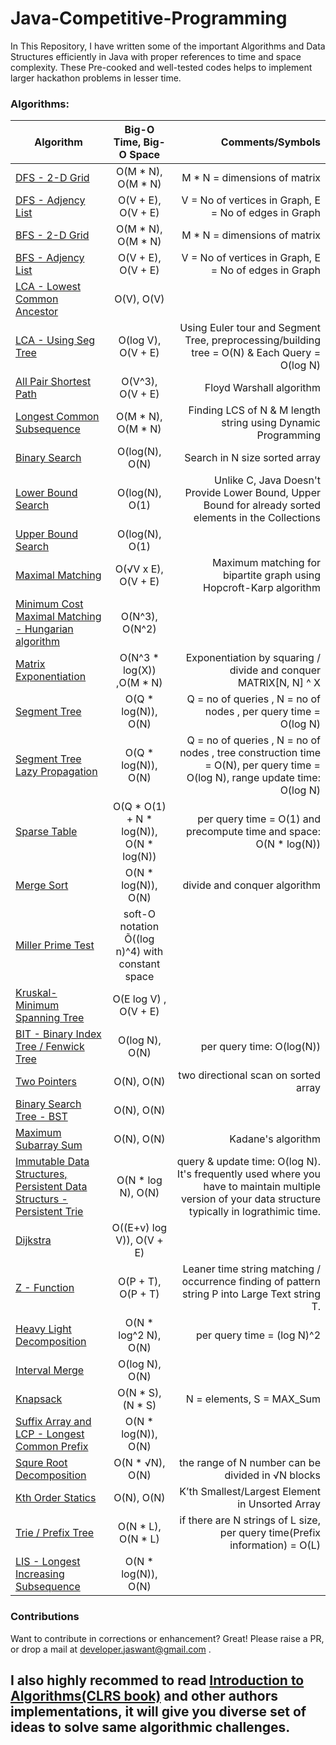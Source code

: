 # Java-Competitive-Programming

In This Repository, I have written some of the important Algorithms and Data Structures efficiently in Java with proper references to time and space complexity. These Pre-cooked and well-tested codes helps to implement larger hackathon problems in lesser time.

### Algorithms:
| Algorithm        | Big-O Time, Big-O Space           | Comments/Symbols  |
| ------------- |:-------------:| -----:|
| [DFS - 2-D Grid](https://github.com/joney000/Java-Competitive-Programming/blob/master/Algorithms/DFS_Grid.java) | O(M * N), O(M * N) | M * N = dimensions of matrix
| [DFS - Adjency List](https://github.com/joney000/Java-Competitive-Programming/blob/master/Algorithms/DFSAdjacencyList.java) | O(V + E), O(V + E) | V = No of vertices in Graph, E = No of edges in Graph
| [BFS - 2-D Grid](https://github.com/joney000/Java-Competitive-Programming/blob/master/Algorithms/BFS_GRID.java) | O(M * N), O(M * N)|  M * N = dimensions of matrix
| [BFS - Adjency List](https://github.com/joney000/Java-Competitive-Programming/blob/master/Algorithms/BFSAndLCA.java)| O(V + E), O(V + E) | V = No of vertices in Graph,  E = No of edges in Graph
| [LCA - Lowest Common Ancestor](https://github.com/joney000/Java-Competitive-Programming/blob/master/Algorithms/BFSAndLCA.java)| O(V), O(V)
| [LCA - Using Seg Tree](https://github.com/joney000/Java-Competitive-Programming/blob/master/Algorithms/LCA.java)| O(log V), O(V + E)| Using Euler tour and Segment Tree, preprocessing/building tree = O(N) &  Each Query = O(log N)
| [All Pair Shortest Path](https://github.com/joney000/Java-Competitive-Programming/blob/master/Algorithms/AllPairShortestPath.java)  |  O(V^3), O(V + E) | Floyd Warshall algorithm
| [Longest Common Subsequence](https://github.com/joney000/Java-Competitive-Programming/blob/master/Algorithms/LCS.java) | O(M * N), O(M * N)   | Finding LCS of N & M length string using Dynamic Programming
| [Binary Search](https://github.com/joney000/Java-Competitive-Programming/blob/master/Algorithms/BinarySearch.java)| O(log(N), O(N)  | Search in N size sorted array
| [Lower Bound Search](https://github.com/joney000/Java-Competitive-Programming/blob/master/Algorithms/lower_bound%20_%20upper_bound.java) | O(log(N), O(1)  | Unlike C, Java Doesn't Provide Lower Bound, Upper Bound for already sorted elements in the Collections
| [Upper Bound Search](https://github.com/joney000/Java-Competitive-Programming/blob/master/Algorithms/lower_bound%20_%20upper_bound.java) | O(log(N), O(1)  | 
| [Maximal Matching](https://github.com/joney000/Java-Competitive-Programming/blob/master/Algorithms/Matching.java) | O(√V x E), O(V + E)  | Maximum matching for bipartite graph using Hopcroft-Karp algorithm 
| [Minimum Cost Maximal Matching - Hungarian algorithm](https://github.com/joney000/Java-Competitive-Programming/blob/master/Algorithms/HungarianAlgorithm-MinCost-Maximal-Matching.java) | O(N^3), O(N^2)
| [Matrix Exponentiation](https://github.com/joney000/Java-Competitive-Programming/blob/master/Algorithms/MatrixExpo.java) | O(N^3 * log(X)) ,O(M * N) | Exponentiation by squaring / divide and conquer MATRIX[N, N] ^ X
| [Segment Tree](https://github.com/joney000/Java-Competitive-Programming/blob/master/Algorithms/SegmentTreeNew_with_MatrixExpo.java)  | O(Q * log(N)), O(N)  | Q = no of queries , N = no of nodes , per query time = O(log N)
| [Segment Tree Lazy Propagation](https://github.com/joney000/Java-Competitive-Programming/blob/master/Algorithms/SegmentTreeLazyProp.java)|  O(Q * log(N)), O(N) |Q = no of queries , N = no of nodes , tree construction time = O(N), per query time = O(log N), range update time: O(log N)
| [Sparse Table](https://github.com/joney000/Java-Competitive-Programming/blob/master/Algorithms/SparseTable.java)  | O(Q * O(1) + N * log(N)), O(N * log(N))  | per query time = O(1) and precompute time and space: O(N * log(N))
| [Merge Sort](https://github.com/joney000/Java-Competitive-Programming/blob/master/Algorithms/MergeSort.java)| O(N * log(N)), O(N)  | divide and conquer algorithm
| [Miller Prime Test](https://github.com/joney000/Java-Competitive-Programming/blob/master/Algorithms/Miller-prime-test.java) | soft-O notation Õ((log n)^4) with constant space
| [Kruskal- Minimum Spanning Tree](https://github.com/joney000/Java-Competitive-Programming/blob/master/Algorithms/MST-prims.java) | O(E log V) , O(V + E) |
| [BIT - Binary Index Tree / Fenwick Tree](https://github.com/joney000/Java-Competitive-Programming/blob/master/Algorithms/BIT.java)| O(log N), O(N)  |  per query time: O(log(N))
| [Two Pointers](https://github.com/joney000/Java-Competitive-Programming/blob/master/Algorithms/twopointer.java) | O(N), O(N) | two directional scan on sorted array
| [Binary Search Tree - BST](https://github.com/joney000/Java-Competitive-Programming/blob/master/Algorithms/bst.java)| O(N), O(N) | 
| [Maximum Subarray Sum](https://github.com/joney000/Java-Competitive-Programming/blob/master/Algorithms/MxxSubArraySum.java)| O(N), O(N) |  Kadane's algorithm
| [Immutable Data Structures, Persistent Data Structurs -  Persistent Trie](https://github.com/joney000/Java-Competitive-Programming/blob/master/Algorithms/PersistantTrie-Immutable-DS.java)| O(N * log N), O(N)| query & update time: O(log N). It's frequently used where you have to maintain multiple version of your data structure typically in lograthimic time.
| [Dijkstra](https://github.com/joney000/Java-Competitive-Programming/blob/master/Algorithms/Dijkstra.java) | O((E+v) log V)), O(V + E)
| [Z - Function](https://github.com/joney000/Java-Competitive-Programming/blob/master/Algorithms/Zee_StringMatching.java) | O(P + T), O(P + T) | Leaner time string matching / occurrence finding of pattern string P into Large Text string T.
| [Heavy Light Decomposition](https://github.com/joney000/Java-Competitive-Programming/blob/master/Algorithms/HLD_Edeges.java) | O(N * log^2 N), O(N)| per query time = (log N)^2
| [Interval Merge](https://github.com/joney000/Java-Competitive-Programming/blob/master/Algorithms/Interval%20Merge.java)| O(log N), O(N)
| [Knapsack](https://github.com/joney000/Java-Competitive-Programming/blob/master/Algorithms/Knapsack.java)| O(N * S), (N * S) | N = elements, S = MAX_Sum
| [Suffix Array and LCP - Longest Common Prefix](https://github.com/joney000/Java-Competitive-Programming/blob/master/Algorithms/SuffixArray%2CHashingSeive.java)| O(N * log(N)), O(N)
| [Squre Root Decomposition](https://github.com/joney000/Java-Competitive-Programming/blob/master/Algorithms/SqureRootDecomposition.java)| O(N * √N), O(N) | the range of N number can be divided in √N blocks
| [Kth Order Statics](https://github.com/joney000/Java-Competitive-Programming/blob/master/Algorithms/kthOrderStatics.java)|O(N), O(N) | K’th Smallest/Largest Element in Unsorted Array
| [Trie / Prefix Tree](https://github.com/joney000/Java-Competitive-Programming/blob/master/Algorithms/Trie.java)| O(N * L), O(N * L)| if there are N strings of L size, per query time(Prefix information) = O(L) 
| [LIS - Longest Increasing Subsequence](https://github.com/joney000/Java-Competitive-Programming/blob/master/Algorithms/LIS_nLOGn.java)| O(N * log(N)), O(N)

### Contributions

Want to contribute in corrections or enhancement? Great!
Please raise a PR, or drop a mail at developer.jaswant@gmail.com .

## I also highly recommed to read [Introduction to Algorithms(CLRS book)](https://en.wikipedia.org/wiki/Introduction_to_Algorithms) and other authors implementations, it will give you diverse set of ideas to solve same algorithmic challenges.

